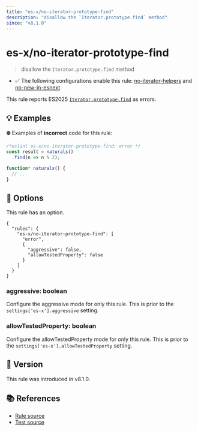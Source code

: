 ```yaml
---
title: "es-x/no-iterator-prototype-find"
description: "disallow the `Iterator.prototype.find` method"
since: "v8.1.0"
---
```


# es-x/no-iterator-prototype-find
> disallow the `Iterator.prototype.find` method

- ✅ The following configurations enable this rule: [no-iterator-helpers] and [no-new-in-esnext]

This rule reports ES2025 [`Iterator.prototype.find`](https://github.com/tc39/proposal-iterator-helpers) as errors.

## 💡 Examples

⛔ Examples of **incorrect** code for this rule:

<eslint-playground type="bad">

```js
/*eslint es-x/no-iterator-prototype-find: error */
const result = naturals()
  .find(n => n % 2);

function* naturals() {
  // ...
}
```

</eslint-playground>

## 🔧 Options

This rule has an option.

```jsonc
{
  "rules": {
    "es-x/no-iterator-prototype-find": [
      "error",
      {
        "aggressive": false,
        "allowTestedProperty": false
      }
    ]
  }
}
```

### aggressive: boolean

Configure the aggressive mode for only this rule.
This is prior to the `settings['es-x'].aggressive` setting.

### allowTestedProperty: boolean

Configure the allowTestedProperty mode for only this rule.
This is prior to the `settings['es-x'].allowTestedProperty` setting.

## 🚀 Version

This rule was introduced in v8.1.0.

## 📚 References

- [Rule source](https://github.com/eslint-community/eslint-plugin-es-x/blob/master/lib/rules/no-iterator-prototype-find.js)
- [Test source](https://github.com/eslint-community/eslint-plugin-es-x/blob/master/tests/lib/rules/no-iterator-prototype-find.js)

[no-iterator-helpers]: ../configs/index.md#no-iterator-helpers
[no-new-in-esnext]: ../configs/index.md#no-new-in-esnext
